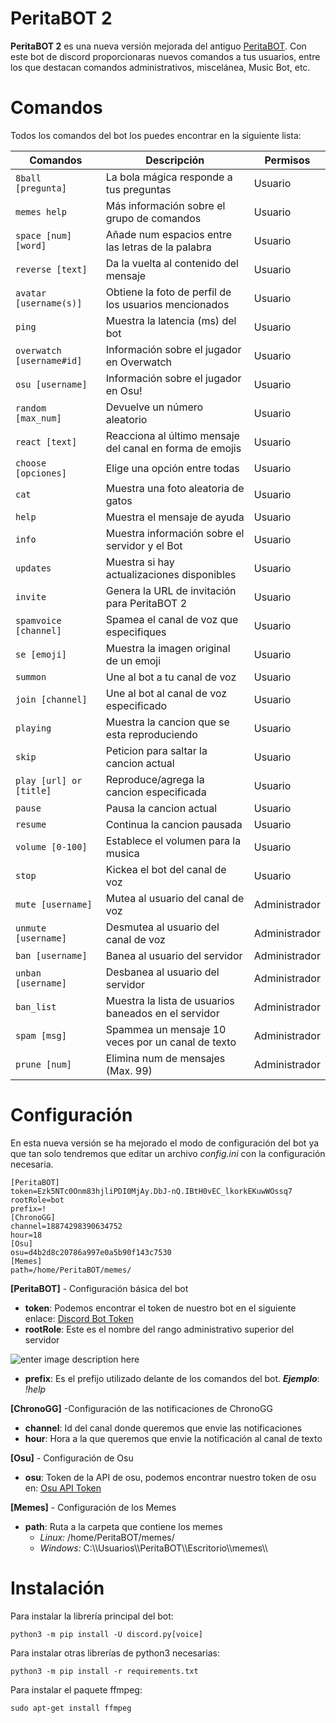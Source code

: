 # PeritaBOT 2


**PeritaBOT 2** es una nueva versión mejorada del antiguo [PeritaBOT](https://github.com/rubegartor/PeritaBOT). Con este bot de discord proporcionaras nuevos comandos a tus usuarios, entre los que destacan comandos administrativos, miscelánea, Music Bot, etc.

# Comandos
Todos los comandos del bot los puedes encontrar en la siguiente lista:

|Comandos                 |Descripción                                             |Permisos     |
|-------------------------|--------------------------------------------------------|-------------|
|`8ball [pregunta]`       |La bola mágica responde a tus preguntas                 |Usuario      |
|`memes help`             |Más información sobre el grupo de comandos              |Usuario      |
|`space [num] [word]`     |Añade num espacios entre las letras de la palabra       |Usuario      |
|`reverse [text]`         |Da la vuelta al contenido del mensaje                   |Usuario      |
|`avatar [username(s)]`   |Obtiene la foto de perfil de los usuarios mencionados   |Usuario      |
|`ping`                   |Muestra la latencia (ms) del bot                        |Usuario      |
|`overwatch [username#id]`|Información sobre el jugador en Overwatch               |Usuario      |
|`osu [username]`         |Información sobre el jugador en Osu!                    |Usuario      |
|`random [max_num]`       |Devuelve un número aleatorio                            |Usuario      |
|`react [text]`           |Reacciona al último mensaje del canal en forma de emojis|Usuario      |
|`choose [opciones]`      |Elige una opción entre todas                            |Usuario      |
|`cat`                    |Muestra una foto aleatoria de gatos                     |Usuario      |
|`help`                   |Muestra el mensaje de ayuda                             |Usuario      |
|`info`                   |Muestra información sobre el servidor y el Bot          |Usuario      |
|`updates`                |Muestra si hay actualizaciones disponibles              |Usuario      |
|`invite`                 |Genera la URL de invitación para PeritaBOT 2            |Usuario      |
|`spamvoice [channel]`    |Spamea el canal de voz que especifiques                 |Usuario      |
|`se [emoji]`             |Muestra la imagen original de un emoji                  |Usuario      |
|`summon`                 |Une al bot a tu canal de voz                            |Usuario      |
|`join [channel]`         |Une al bot al canal de voz especificado                 |Usuario      |
|`playing`                |Muestra la cancion que se esta reproduciendo            |Usuario      |
|`skip`                   |Peticion para saltar la cancion actual                  |Usuario      |
|`play [url] or [title]`  |Reproduce/agrega la cancion especificada                |Usuario      |
|`pause`                  |Pausa la cancion actual                                 |Usuario      |
|`resume`                 |Continua la cancion pausada                             |Usuario      |
|`volume [0-100]`         |Establece el volumen para la musica                     |Usuario      |
|`stop`                   |Kickea el bot del canal de voz                          |Usuario      |
|`mute [username]`        |Mutea al usuario del canal de voz                       |Administrador|
|`unmute [username]`      |Desmutea al usuario del canal de voz                    |Administrador|
|`ban [username]`         |Banea al usuario del servidor                           |Administrador|
|`unban [username]`       |Desbanea al usuario del servidor                        |Administrador|
|`ban_list`               |Muestra la lista de usuarios baneados en el servidor    |Administrador|
|`spam [msg]`             |Spammea un mensaje 10 veces por un canal de texto       |Administrador|
|`prune [num]`            |Elimina num de mensajes (Max. 99)                       |Administrador|

# Configuración
En esta nueva versión se ha mejorado el modo de configuración del bot ya que tan solo tendremos que editar un archivo *config.ini* con la configuración necesaria.

    [PeritaBOT]
    token=Ezk5NTc0Onm83hjliPDI0MjAy.DbJ-nQ.IBtH0vEC_lkorkEKuwWOssq7
    rootRole=bot
    prefix=!
    [ChronoGG]
    channel=18874298390634752
    hour=18
    [Osu]
    osu=d4b2d8c20786a997e0a5b90f143c7530
    [Memes]
    path=/home/PeritaBOT/memes/

**[PeritaBOT]** - Configuración básica del bot

 - **token**: Podemos encontrar el token de nuestro bot en el siguiente enlace: [Discord Bot Token](https://discordapp.com/developers/applications/me)
 - **rootRole**: Este es el nombre del rango administrativo superior del servidor

 ![enter image description here](https://i.imgur.com/XFyf7sd.png)

 - **prefix**: Es el prefijo utilizado delante de los comandos del bot.
 ***Ejemplo***: *!help*

**[ChronoGG]** -Configuración de las notificaciones de ChronoGG

 - **channel**: Id del canal donde queremos que envie las notificaciones
 - **hour**: Hora a la que queremos que envie la notificación al canal de texto

**[Osu]** - Configuración de Osu

 - **osu**: Token de la API de osu, podemos encontrar nuestro token de osu en: [Osu API Token](https://osu.ppy.sh/p/api)

**[Memes]** - Configuración de los Memes

 - **path**: Ruta a la carpeta que contiene los memes
    - *Linux:* /home/PeritaBOT/memes/
    - *Windows:* C:\\\Usuarios\\\PeritaBOT\\\Escritorio\\\memes\\\

# Instalación
Para instalar la librería principal del bot:

    python3 -m pip install -U discord.py[voice]

Para instalar otras librerías de python3 necesarias:

    python3 -m pip install -r requirements.txt

Para instalar el paquete ffmpeg:

    sudo apt-get install ffmpeg
